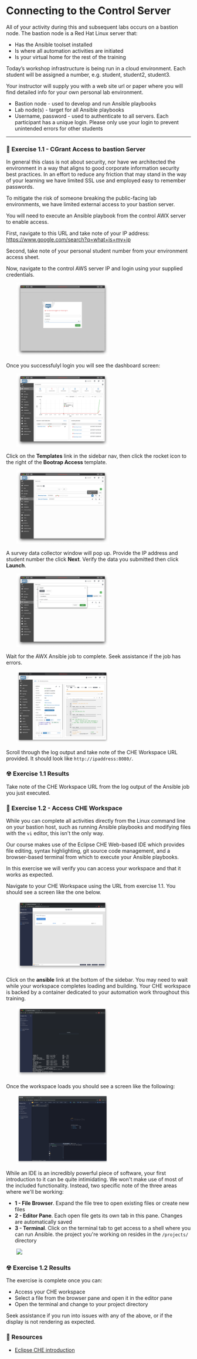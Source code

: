 # Connecting to the Control Server

All of your activity during this and subsequent labs occurs on a bastion node.  The bastion
node is a Red Hat Linux server that:

 - Has the Ansible toolset installed
 - Is where all automation activities are initiated
 - Is your virtual home for the rest of the training

Today’s workshop infrastructure is being run in a cloud environment.
Each student will be assigned a number, e.g. student, student2, student3.
 
Your instructor will supply you with a web site url or paper where you will find detailed info 
for your own personal lab environment.

 - Bastion node - used to develop and run Ansible playbooks
 - Lab node(s) - target for all Ansible playbooks
 - Username, password - used to authenticate to all servers.  Each participant has a unique login.
   Please only use your login to prevent unintended errors for other students

<hr>

### 💪  Exercise 1.1 - CGrant Access to bastion Server

In general this class is not about security, nor have we architected the environment in a way that
aligns to good corporate information security best practices.  In an effort to reduce any friction
that may stand in the way of your learning we have limited SSL use and employed easy to remember
passwords.

To mitigate the risk of someone breaking the public-facing lab environments, we have limited external
access to your bastion server.  

You will need to execute an Ansible playbook from the control AWX server to enable access.

First, navigate to this URL and take note of your IP address:
https://www.google.com/search?q=what+is+my+ip

Second, take note of your personal student number from your environment access sheet.

Now, navigate to the control AWS server IP and login using your supplied credentials.

<img src="/images/introduction/awx_login_screenshot.png" style="margin-left:2em;max-width:50%;">

Once you successfulyl login you will see the dashboard screen:

<img src="/images/introduction/awx_dashboard.png" style="margin-left:2em;max-width:50%;">

Click on the **Templates** link in the sidebar nav, then click the rocket icon to the right of the
**Bootrap Access** template.

<img src="/images/introduction/awx_templates.png" style="margin-left:2em;max-width:50%;">

A survey data collector window will pop up.  Provide the IP address and student number the click **Next**.
Verify the data you submitted then click **Launch**.

<img src="/images/introduction/awx_survey.png" style="margin-left:2em;max-width:50%;">

Wait for the AWX Ansible job to complete.  Seek assistance if the job has errors.

<img src="/images/introduction/awx_bootstrap_complete.png" style="margin-left:2em;max-width:50%;">

Scroll through the log output and take note of the CHE Workspace URL provided.  It should look
like ```http://ipaddress:8080/```.


### ☢ Exercise 1.1 Results

Take note of the CHE Workspace URL from the log output of the Ansible job you just executed.



### 💪  Exercise 1.2 - Access CHE Workspace

While you can complete all activities directly from the Linux command line on your bastion host, such
as running Ansible playbooks and modifying files with the `vi` editor, this isn't the only way.  

Our course makes use of the Eclipse CHE Web-based IDE which provides file editing, syntax highlighting,
git source code management, and a browser-based terminal from which to execute your Ansible playbooks.

In this exercise we will verify you can access your workspace and that it works as expected.

Navigate to your CHE Workspace using the URL from exercise 1.1.  You should see a screen like the one below.

<img src="/images/introduction/che_dashboard.png" style="margin-left:2em;max-width:50%;">

Click on the **ansible** link at the bottom of the sidebar.  You may need to wait while your workspace
completes loading and building.  Your CHE workspace is backed by a container dedicated to your
automation work throughout this training.

<img src="/images/introduction/che_workspace_loading.png" style="margin-left:2em;max-width:50%;">

Once the workspace loads you should see a screen like the following:

<img src="/images/introduction/che_workspace.png" style="margin-left:2em;max-width:50%;">

While an IDE is an incredibly powerful piece of software, your first introduction to it can be quite
intimidating.  We won't make use of most of the included functionality.  Instead, two specific note
of the three areas where we'll be working:

* **1 - File Browser**.  Expand the file tree to open existing files or create new files
* **2 - Editor Pane**.  Each open file gets its own tab in this pane.  Changes are automatically saved
* **3 - Terminal**.  Click on the terminal tab to get access to a shell where you can run Ansible.
  the project you're working on resides in the `/projects/` directory

<img src="/images/introduction/che_workspace_marked_up.png" style="margin-left:2em;max-width:50%;">


### ☢ Exercise 1.2 Results

The exercise is complete once you can:

* Access your CHE workspace
* Select a file from the browser pane and open it in the editor pane
* Open the terminal and change to your project directory

Seek assistance if you run into issues with any of the above, or if the display is not rendering
as expected.



### 📗 Resources

 - [Eclipse CHE introduction](https://www.eclipse.org/che/docs/che-6/index.html)


